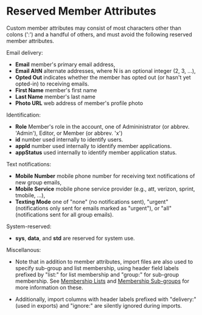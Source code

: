 # Reserved Member Attributes

Custom member attributes may consist of most characters other than
colons (':') and a handful of others, and must avoid the following
reserved member attributes.

Email delivery:

*  **Email**  member's primary email address,
*  **Email AltN** alternate addresses, where N is an optional integer (2, 3, ...),
*  **Opted Out** indicates whether the member has opted out (or hasn't yet opted-in) to receiving emails.
*  **First Name** member's first name
*  **Last Name** member's last name
*  **Photo URL** web address of member's profile photo

Identification:

*  **Role** Member's role in the account, one of Admininistrator (or abbrev. 'Admin'), 
   Editor, or Member (or abbrev. 'x')
*  **id**    number used internally to identify users.
*  **appId** number used internally to identify member applications.
*  **appStatus** used internally to identify member application status.

Text notifications:

*  **Mobile Number**  mobile phone number for receiving text notifications of new group emails,
*  **Mobile Service** mobile phone service provider
    (e.g., att, verizon, sprint, tmobile, ...),
*  **Texting Mode** one of "none" (no notifications sent), "urgent"
    (notifications only sent for emails marked as "urgent"), or "all"
    (notifications sent for all group emails).

System-reserved:

* **sys**, **data**, and **std** are reserved for system use.

<div class="sub g4s">

Miscellanous:

* Note that in addition to member attributes, import files are also
  used to specify sub-group and list membership, using header field
  labels prefixed by "list:" for list membership and "group:" for
  sub-group membership.  See [Membership
  Lists](./lists[LINK-QARGS-DOC]) and [Membership
  Sub-groups](./groups[LINK-QARGS-DOC]) for more information on
  these.

* Additionally, import columns with header labels prefixed with
  "delivery:" (used in exports) and "ignore:" are silently ignored
  during imports.

</div>
